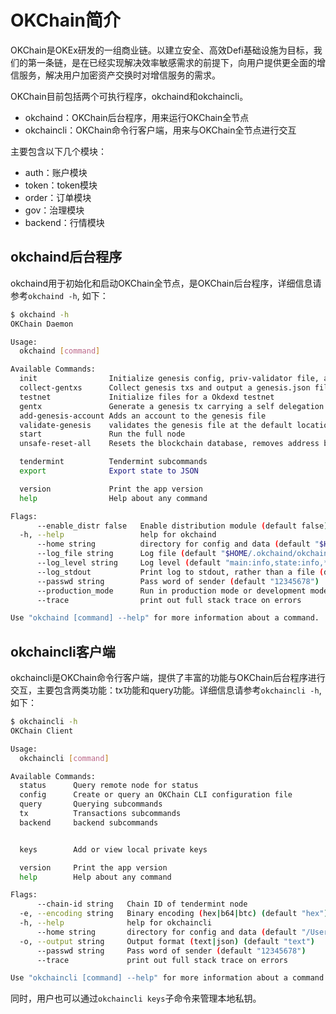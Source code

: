 # OKChain简介


OKChain是OKEx研发的一组商业链。以建立安全、高效Defi基础设施为目标，我们的第一条链，是在已经实现解决效率敏感需求的前提下，向用户提供更全面的增信服务，解决用户加密资产交换时对增信服务的需求。

OKChain目前包括两个可执行程序，okchaind和okchaincli。

* okchaind：OKChain后台程序，用来运行OKChain全节点
* okchaincli：OKChain命令行客户端，用来与OKChain全节点进行交互

主要包含以下几个模块：

* auth：账户模块
* token：token模块
* order：订单模块
* gov：治理模块
* backend：行情模块
<!--
* staking：抵押模块
* distribution：分红模块
* upgrade：升级模块 
-->


## okchaind后台程序

okchaind用于初始化和启动OKChain全节点，是OKChain后台程序，详细信息请参考`okchaind -h`, 如下：
```sh
$ okchaind -h
OKChain Daemon

Usage:
  okchaind [command]

Available Commands:
  init                Initialize genesis config, priv-validator file, and p2p-node file
  collect-gentxs      Collect genesis txs and output a genesis.json file
  testnet             Initialize files for a Okdexd testnet
  gentx               Generate a genesis tx carrying a self delegation
  add-genesis-account Adds an account to the genesis file
  validate-genesis    validates the genesis file at the default location or at the location passed as an arg
  start               Run the full node
  unsafe-reset-all    Resets the blockchain database, removes address book files, and resets priv_validator.json to the genesis state

  tendermint          Tendermint subcommands
  export              Export state to JSON

  version             Print the app version
  help                Help about any command

Flags:
      --enable_distr false   Enable distribution module (default false)
  -h, --help                 help for okchaind
      --home string          directory for config and data (default "$HOME/.okchaind")
      --log_file string      Log file (default "$HOME/.okchaind/okchaind.log")
      --log_level string     Log level (default "main:info,state:info,*:error")
      --log_stdout           Print log to stdout, rather than a file (default true)
      --passwd string        Pass word of sender (default "12345678")
      --production_mode      Run in production mode or development mode. (default "false")
      --trace                print out full stack trace on errors

Use "okchaind [command] --help" for more information about a command.
```

## okchaincli客户端

okchaincli是OKChain命令行客户端，提供了丰富的功能与OKChain后台程序进行交互，主要包含两类功能：tx功能和query功能。详细信息请参考`okchaincli -h`, 如下：
```sh 
$ okchaincli -h
OKChain Client

Usage:
  okchaincli [command]

Available Commands:
  status      Query remote node for status
  config      Create or query an OKChain CLI configuration file
  query       Querying subcommands
  tx          Transactions subcommands
  backend     backend subcommands


  keys        Add or view local private keys

  version     Print the app version
  help        Help about any command

Flags:
      --chain-id string   Chain ID of tendermint node
  -e, --encoding string   Binary encoding (hex|b64|btc) (default "hex")
  -h, --help              help for okchaincli
      --home string       directory for config and data (default "/Users/hanxueyang/.okchaincli")
  -o, --output string     Output format (text|json) (default "text")
      --passwd string     Pass word of sender (default "12345678")
      --trace             print out full stack trace on errors

Use "okchaincli [command] --help" for more information about a command.
```
同时，用户也可以通过`okchaincli keys`子命令来管理本地私钥。

